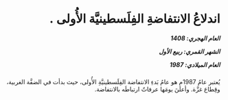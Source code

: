 <h1 dir="rtl">اندلاعُ الانتفاضةِ الفِلَسطينيَّة الأُولى .</h1>

<h5 dir="rtl">العام الهجري:  1408

الشهر القمري: ربيع الأول

العام الميلادي: 1987</h5>

<p dir="rtl">يُعتبر عامُ 1987م هو عامُ بَدءِ الانتفاضة الفِلَسطينيَّةِ الأُولى، حيث بدأت في الضفَّة الغربية، وقِطاع غزَّة. وأعلَنَ يومَها عرفاتٌ ارتباطَه بالانتفاضة.</p></br>
